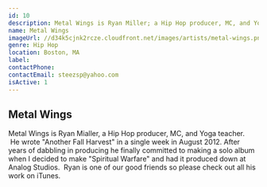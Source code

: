 ```yaml
---
id: 10
description: Metal Wings is Ryan Miller; a Hip Hop producer, MC, and Yoga teacher.
name: Metal Wings
imageUrl: //d34k5cjnk2rcze.cloudfront.net/images/artists/metal-wings.png
genre: Hip Hop
location: Boston, MA
label: 
contactPhone:
contactEmail: steezsp@yahoo.com
isActive: 1
---
```


## Metal Wings

Metal Wings is Ryan Mialler,&nbsp;a Hip Hop producer,&nbsp;MC,&nbsp;and Yoga teacher. &nbsp;He&nbsp;wrote &quot;Another Fall Harvest&quot;&nbsp;in a single week in August 2012. After years of dabbling in producing he&nbsp;finally committed to making a solo album when I decided to make &quot;Spiritual Warfare&quot;&nbsp;and had&nbsp;it produced down at Analog Studios.&nbsp; Ryan is one of our good friends so please check out all his work on iTunes.
